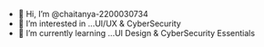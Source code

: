 - 👋 Hi, I’m @chaitanya-2200030734
- 👀 I’m interested in ...UI/UX & CyberSecurity
- 🌱 I’m currently learning ...UI Design & CyberSecurity Essentials
<!---
chaitanya-2200030734/chaitanya-2200030734 is a ✨ special ✨ repository because its `README.md` (this file) appears on your GitHub profile.
You can click the Preview link to take a look at your changes.
--->
